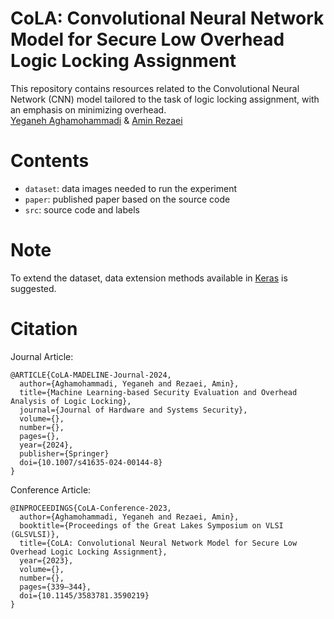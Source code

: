 # CoLA: Convolutional Neural Network Model for Secure Low Overhead Logic Locking Assignment </br>
This repository contains resources related to the Convolutional Neural Network (CNN) model tailored to the task of logic locking assignment, with an emphasis on minimizing overhead. </br>
[Yeganeh Aghamohammadi](https://github.com/yegane-ai) & [Amin Rezaei](https://github.com/r3zaei) </br>

# Contents
* `dataset`: data images needed to run the experiment </br>
* `paper`: published paper based on the source code </br>
* `src`: source code and labels </br>

# Note
To extend the dataset, data extension methods available in [Keras](https://keras.io/) is suggested.

# Citation
Journal Article:
```
@ARTICLE{CoLA-MADELINE-Journal-2024,
  author={Aghamohammadi, Yeganeh and Rezaei, Amin},
  title={Machine Learning-based Security Evaluation and Overhead Analysis of Logic Locking},
  journal={Journal of Hardware and Systems Security},
  volume={},
  number={},
  pages={},
  year={2024},
  publisher={Springer}
  doi={10.1007/s41635-024-00144-8}
}
```
Conference Article:
```
@INPROCEEDINGS{CoLA-Conference-2023,
  author={Aghamohammadi, Yeganeh and Rezaei, Amin},
  booktitle={Proceedings of the Great Lakes Symposium on VLSI (GLSVLSI)}, 
  title={CoLA: Convolutional Neural Network Model for Secure Low Overhead Logic Locking Assignment}, 
  year={2023},
  volume={},
  number={},
  pages={339–344},
  doi={10.1145/3583781.3590219}
}
```

